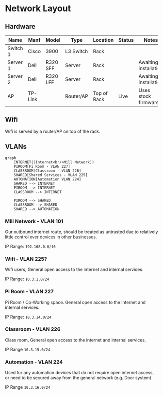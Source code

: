 # Network Layout

## Hardware

| Name     | Manf    | Model    | Type      | Location    | Status | Notes                 |
| -------- | ------- | -------- | --------- | ----------- | ------ | --------------------- |
| Switch 1 | Cisco   | 3900     | L3 Switch | Rack        |        |                       |
| Server 1 | Dell    | R320 SFF | Server    | Rack        |        | Awaiting installation |
| Server 2 | Dell    | R320 LFF | Server    | Rack        |        | Awaiting installation |
| AP       | TP-Link |          | Router/AP | Top of Rack | Live   | Uses stock firmware   |

## Wifi

Wifi is served by a router/AP on top of the rack.

## VLANs

```mermaid
graph
    INTERNET((Internet<br/>Mill Network))
    PIROOM[Pi Room - VLAN 227]
    CLASSROOM[Classroom - VLAN 226]
    SHARED[Shared Services - VLAN 225]
    AUTOMATION[Automation VLAN 224]
    SHARED --> INTERNET
    PIROOM --> INTERNET
    CLASSROOM --> INTERNET
    
    PIROOM --> SHARED
    CLASSROOM --> SHARED
    SHARED --> AUTOMATION
```

### Mill Network - VLAN 101

Our outbound internet route, should be treated as untrusted due to relatively little control over devices in other businesses.

IP Range: `192.168.0.0/16`

### Wifi - VLAN 225?

Wifi users, General open access to the internet and internal services.

IP Range: `10.3.1.0/24`

### Pi Room - VLAN 227

Pi Room / Co-Working space. General open access to the internet and internal services.

IP Range: `10.3.14.0/24`

### Classroom - VLAN 226

Class room, General open access to the internet and internal services.

IP Range `10.3.15.0/24`

### Automation - VLAN 224

Used for any automation devices that do not require open internet access, or need to be secured away from the general network (e.g. Door system)

IP Range `10.3.16.0/24`
